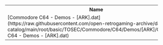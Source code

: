 <table>
<tr><th>Name</th><th>Size</th></tr>
<tr><td>[Commodore C64 - Demos - [ARK].dat](https://raw.githubusercontent.com/open-retrogaming-archive/dat-catalog/main/root/basic/TOSEC/Commodore/C64/Demos/[ARK]/Commodore C64 - Demos - [ARK].dat)</td><td>1822</td></tr>
</table>

